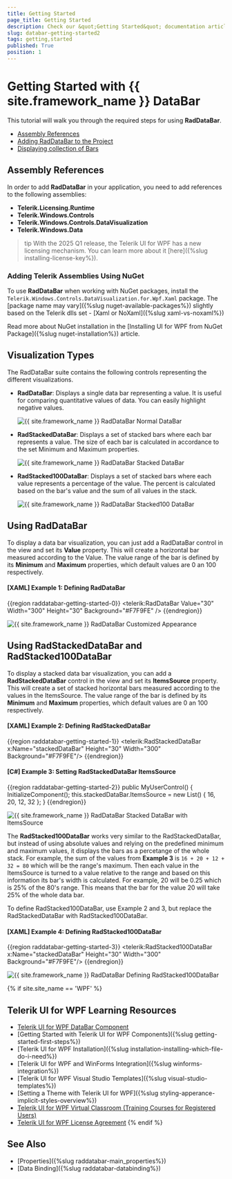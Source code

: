 ```yaml
---
title: Getting Started
page_title: Getting Started
description: Check our &quot;Getting Started&quot; documentation article for the RadDataBar {{ site.framework_name }} control.
slug: databar-getting-started2
tags: getting,started
published: True
position: 1
---
```


# Getting Started with {{ site.framework_name }} DataBar

This tutorial will walk you through the required steps for using __RadDataBar__. 

* [Assembly References](#assembly-references)
* [Adding RadDataBar to the Project](#adding-raddatabar-to-the-project)
* [Displaying collection of Bars](#displaying-collection-of-bars)

## Assembly References

In order to add __RadDataBar__ in your application, you need to add references to the following assemblies:

* __Telerik.Licensing.Runtime__
* __Telerik.Windows.Controls__
* __Telerik.Windows.Controls.DataVisualization__
* __Telerik.Windows.Data__

>tip With the 2025 Q1 release, the Telerik UI for WPF has a new licensing mechanism. You can learn more about it [here]({%slug installing-license-key%}).

### Adding Telerik Assemblies Using NuGet

To use __RadDataBar__ when working with NuGet packages, install the `Telerik.Windows.Controls.DataVisualization.for.Wpf.Xaml` package. The [package name may vary]({%slug nuget-available-packages%}) slightly based on the Telerik dlls set - [Xaml or NoXaml]({%slug xaml-vs-noxaml%})

Read more about NuGet installation in the [Installing UI for WPF from NuGet Package]({%slug nuget-installation%}) article.

## Visualization Types

The RadDataBar suite contains the following controls representing the different visualizations.

* __RadDataBar__: Displays a single data bar representing a value. It is useful for comparing quantitative values of data. You can easily highlight negative values.   

    ![{{ site.framework_name }} RadDataBar Normal DataBar](images/RadDataBar_databar.PNG)

* __RadStackedDataBar__: Displays a set of stacked bars where each bar represents a value. The size of each bar is calculated in accordance to the set Minimum and Maximum properties.   

    ![{{ site.framework_name }} RadDataBar Stacked DataBar](images/RadDataBar_stackeddatabar.PNG)

* __RadStacked100DataBar__: Displays a set of stacked bars where each value represents a percentage of the value. The percent is calculated based on the bar's value and the sum of all values in the stack.  

    ![{{ site.framework_name }} RadDataBar Stacked100 DataBar](images/RadDataBar_stacked100databar.PNG)

## Using RadDataBar

To display a data bar visualization, you can just add a RadDataBar control in the view and set its __Value__ property. This will create a horizontal bar measured according to the Value. The value range of the bar is defined by its __Minimum__ and __Maximum__ properties, which default values are 0 an 100 respectively.

#### __[XAML] Example 1: Defining RadDataBar__
{{region raddatabar-getting-started-0}}
	<telerik:RadDataBar Value="30" Width="300" Height="30" Background="#F7F9FE" />
{{endregion}}

![{{ site.framework_name }} RadDataBar Customized Appearance](images/raddatabar-getting-started-0.png)

## Using RadStackedDataBar and RadStacked100DataBar

To display a stacked data bar visualization, you can add a __RadStackedDataBar__ control in the view and set its __ItemsSource__ property. This will create a set of stacked horizontal bars measured according to the values in the ItemsSource. The value range of the bar is defined by its __Minimum__ and __Maximum__ properties, which default values are 0 an 100 respectively.

#### __[XAML] Example 2: Defining RadStackedDataBar__
{{region raddatabar-getting-started-1}}
	<telerik:RadStackedDataBar x:Name="stackedDataBar" Height="30" Width="300" Background="#F7F9FE"/>
{{endregion}}

#### __[C#] Example 3: Setting RadStackedDataBar ItemsSource__
{{region raddatabar-getting-started-2}}
	public MyUserControl()
	{
		InitializeComponent();
		this.stackedDataBar.ItemsSource = new List<double>() { 16, 20, 12, 32 };
	}
{{endregion}}

![{{ site.framework_name }} RadDataBar Stacked DataBar with ItemsSource](images/raddatabar-getting-started-1.png)

The __RadStacked100DataBar__ works very similar to the RadStackedDataBar, but instead of using absolute values and relying on the predefined minimum and maximum values, it displays the bars as a percetange of the whole stack. For example, the sum of the values from __Example 3__ is `16 + 20 + 12 + 32 = 80` which will be the range's maximum. Then each value in the ItemsSource is turned to a value relative to the range and based on this information its bar's width is calculated. For example, 20 will be 0.25 which is 25% of the 80's range. This means that the bar for the value 20 will take 25% of the whole data bar.

To define RadStacked100DataBar, use Example 2 and 3, but replace the RadStackedDataBar with RadStacked100DataBar.

#### __[XAML] Example 4: Defining RadStacked100DataBar__
{{region raddatabar-getting-started-3}}
	<telerik:RadStacked100DataBar x:Name="stackedDataBar" Height="30" Width="300" Background="#F7F9FE"/>
{{endregion}}

![{{ site.framework_name }} RadDataBar Defining RadStacked100DataBar](images/raddatabar-getting-started-2.png)

{% if site.site_name == 'WPF' %}
## Telerik UI for WPF Learning Resources

* [Telerik UI for WPF DataBar Component](https://www.telerik.com/products/wpf/databars.aspx)
* [Getting Started with Telerik UI for WPF Components]({%slug getting-started-first-steps%})
* [Telerik UI for WPF Installation]({%slug installation-installing-which-file-do-i-need%})
* [Telerik UI for WPF and WinForms Integration]({%slug winforms-integration%})
* [Telerik UI for WPF Visual Studio Templates]({%slug visual-studio-templates%})
* [Setting a Theme with Telerik UI for WPF]({%slug styling-apperance-implicit-styles-overview%})
* [Telerik UI for WPF Virtual Classroom (Training Courses for Registered Users)](https://learn.telerik.com/learn/course/external/view/elearning/16/telerik-ui-for-wpf) 
* [Telerik UI for WPF License Agreement](https://www.telerik.com/purchase/license-agreement/wpf-dlw-s)
{% endif %}

## See Also

* [Properties]({%slug raddatabar-main_properties%})
* [Data Binding]({%slug raddatabar-databinding%})

